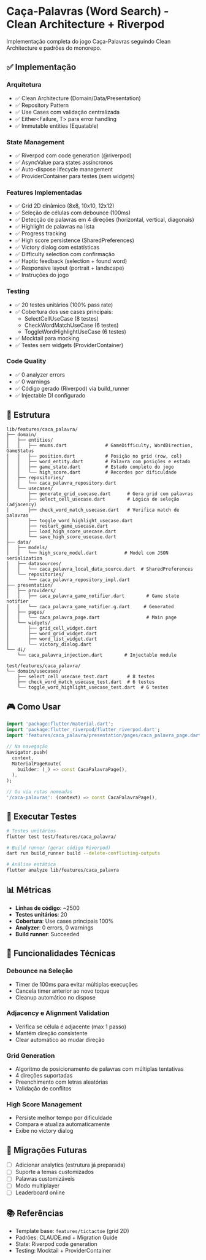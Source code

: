 # Caça-Palavras (Word Search) - Clean Architecture + Riverpod

Implementação completa do jogo Caça-Palavras seguindo Clean Architecture e padrões do monorepo.

## ✅ Implementação

### **Arquitetura**
- ✅ Clean Architecture (Domain/Data/Presentation)
- ✅ Repository Pattern
- ✅ Use Cases com validação centralizada
- ✅ Either<Failure, T> para error handling
- ✅ Immutable entities (Equatable)

### **State Management**
- ✅ Riverpod com code generation (@riverpod)
- ✅ AsyncValue<T> para states assíncronos
- ✅ Auto-dispose lifecycle management
- ✅ ProviderContainer para testes (sem widgets)

### **Features Implementadas**
- ✅ Grid 2D dinâmico (8x8, 10x10, 12x12)
- ✅ Seleção de células com debounce (100ms)
- ✅ Detecção de palavras em 4 direções (horizontal, vertical, diagonais)
- ✅ Highlight de palavras na lista
- ✅ Progress tracking
- ✅ High score persistence (SharedPreferences)
- ✅ Victory dialog com estatísticas
- ✅ Difficulty selection com confirmação
- ✅ Haptic feedback (selection + found word)
- ✅ Responsive layout (portrait + landscape)
- ✅ Instruções do jogo

### **Testing**
- ✅ 20 testes unitários (100% pass rate)
- ✅ Cobertura dos use cases principais:
  - SelectCellUseCase (8 testes)
  - CheckWordMatchUseCase (6 testes)
  - ToggleWordHighlightUseCase (6 testes)
- ✅ Mocktail para mocking
- ✅ Testes sem widgets (ProviderContainer)

### **Code Quality**
- ✅ 0 analyzer errors
- ✅ 0 warnings
- ✅ Código gerado (Riverpod) via build_runner
- ✅ Injectable DI configurado

## 📁 Estrutura

```
lib/features/caca_palavra/
├── domain/
│   ├── entities/
│   │   ├── enums.dart              # GameDifficulty, WordDirection, GameStatus
│   │   ├── position.dart           # Posição no grid (row, col)
│   │   ├── word_entity.dart        # Palavra com posições e estado
│   │   ├── game_state.dart         # Estado completo do jogo
│   │   └── high_score.dart         # Recordes por dificuldade
│   ├── repositories/
│   │   └── caca_palavra_repository.dart
│   └── usecases/
│       ├── generate_grid_usecase.dart      # Gera grid com palavras
│       ├── select_cell_usecase.dart        # Lógica de seleção (adjacency)
│       ├── check_word_match_usecase.dart   # Verifica match de palavras
│       ├── toggle_word_highlight_usecase.dart
│       ├── restart_game_usecase.dart
│       ├── load_high_score_usecase.dart
│       └── save_high_score_usecase.dart
├── data/
│   ├── models/
│   │   └── high_score_model.dart          # Model com JSON serialization
│   ├── datasources/
│   │   └── caca_palavra_local_data_source.dart  # SharedPreferences
│   └── repositories/
│       └── caca_palavra_repository_impl.dart
├── presentation/
│   ├── providers/
│   │   ├── caca_palavra_game_notifier.dart        # Game state notifier
│   │   └── caca_palavra_game_notifier.g.dart     # Generated
│   ├── pages/
│   │   └── caca_palavra_page.dart                 # Main page
│   └── widgets/
│       ├── grid_cell_widget.dart
│       ├── word_grid_widget.dart
│       ├── word_list_widget.dart
│       └── victory_dialog.dart
└── di/
    └── caca_palavra_injection.dart        # Injectable module

test/features/caca_palavra/
└── domain/usecases/
    ├── select_cell_usecase_test.dart       # 8 testes
    ├── check_word_match_usecase_test.dart  # 6 testes
    └── toggle_word_highlight_usecase_test.dart  # 6 testes
```

## 🎮 Como Usar

```dart
import 'package:flutter/material.dart';
import 'package:flutter_riverpod/flutter_riverpod.dart';
import 'features/caca_palavra/presentation/pages/caca_palavra_page.dart';

// Na navegação
Navigator.push(
  context,
  MaterialPageRoute(
    builder: (_) => const CacaPalavraPage(),
  ),
);

// Ou via rotas nomeadas
'/caca-palavras': (context) => const CacaPalavraPage(),
```

## 🧪 Executar Testes

```bash
# Testes unitários
flutter test test/features/caca_palavra/

# Build runner (gerar código Riverpod)
dart run build_runner build --delete-conflicting-outputs

# Análise estática
flutter analyze lib/features/caca_palavra
```

## 📊 Métricas

- **Linhas de código**: ~2500
- **Testes unitários**: 20
- **Cobertura**: Use cases principais 100%
- **Analyzer**: 0 errors, 0 warnings
- **Build runner**: Succeeded

## 🎯 Funcionalidades Técnicas

### **Debounce na Seleção**
- Timer de 100ms para evitar múltiplas execuções
- Cancela timer anterior ao novo toque
- Cleanup automático no dispose

### **Adjacency e Alignment Validation**
- Verifica se célula é adjacente (max 1 passo)
- Mantém direção consistente
- Clear automático ao mudar direção

### **Grid Generation**
- Algoritmo de posicionamento de palavras com múltiplas tentativas
- 4 direções suportadas
- Preenchimento com letras aleatórias
- Validação de conflitos

### **High Score Management**
- Persiste melhor tempo por dificuldade
- Compara e atualiza automaticamente
- Exibe no victory dialog

## 🔄 Migrações Futuras

- [ ] Adicionar analytics (estrutura já preparada)
- [ ] Suporte a temas customizados
- [ ] Palavras customizáveis
- [ ] Modo multiplayer
- [ ] Leaderboard online

## 📚 Referências

- Template base: `features/tictactoe` (grid 2D)
- Padrões: CLAUDE.md + Migration Guide
- State: Riverpod code generation
- Testing: Mocktail + ProviderContainer
